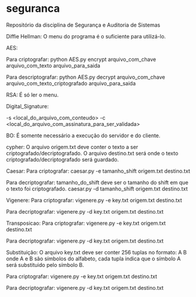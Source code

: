 # seguranca
Repositório da disciplina de Segurança e Auditoria de Sistemas

Diffie Hellman:
O menu do programa é o suficiente para utilizá-lo.

AES:

Para criptografar:
python AES.py encrypt arquivo_com_chave arquivo_com_texto arquivo_para_saida

Para descriptografar:
python AES.py decrypt arquivo_com_chave arquivo_com_texto_criptografado arquivo_para_saida

RSA: É só ler o menu.

Digital_Signature:

-s <local_do_arquivo_com_conteudo>
-c <local_do_arquivo_com_assinatura_para_ser_validada>  

BO: É somente necessário a execução do servidor e do cliente.

cypher:
O arquivo origem.txt deve conter o texto a ser criptografado/decriptografado.
O arquivo destino.txt será onde o texto criptografado/decriptografado será guardado.

Caesar:
Para criptografar:
caesar.py -e tamanho_shift origem.txt destino.txt

Para decriptografar:
tamanho_do_shift deve ser o tamanho do shift em que o texto foi criptografado.
caesar.py -d tamanho_shift origem.txt destino.txt

Vigenere:
Para criptografar:
vigenere.py -e key.txt origem.txt destino.txt

Para decriptografar:
vigenere.py -d key.txt origem.txt destino.txt

Transposicao:
Para criptografar:
vigenere.py -e key.txt origem.txt destino.txt

Para decriptografar:
vigenere.py -d key.txt origem.txt destino.txt

Substituição:
O arquivo key.txt deve ser conter 256 tuplas no formato:
A B
onde A e B são símbolos do alfabeto, cada tupla indica que o símbolo A
será substituido pelo símbolo B.

Para criptografar:
vigenere.py -e key.txt origem.txt destino.txt

Para decriptografar:
vigenere.py -d key.txt origem.txt destino.txt

